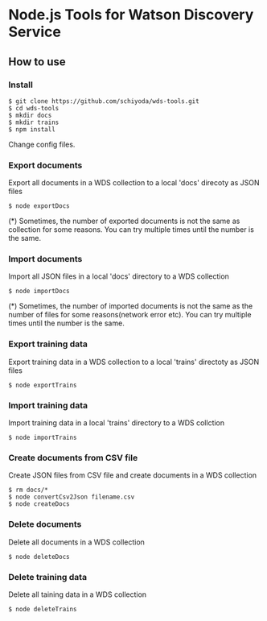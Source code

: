 # Node.js Tools for Watson Discovery Service

## How to use
### Install
    $ git clone https://github.com/schiyoda/wds-tools.git
    $ cd wds-tools
    $ mkdir docs
    $ mkdir trains
    $ npm install

Change config files.

### Export documents
Export all documents in a WDS collection to a local 'docs' direcoty as JSON files
    
    $ node exportDocs

(*) Sometimes, the number of exported documents is not the same as collection for some reasons. You can try multiple times until the number is the same.

### Import documents 
Import all JSON files in a local 'docs' directory to a WDS collection

    $ node importDocs

(*) Sometimes, the number of imported documents is not the same as the number of files for some reasons(network error etc). You can try multiple times until the number is the same.

### Export training data
Export training data in a WDS collection to a local 'trains' directoty as JSON files

    $ node exportTrains
    
### Import training data
Import training data in a local 'trains' directory to a WDS collction

    $ node importTrains

### Create documents from CSV file
Create JSON files from CSV file and create documents in a WDS collection

    $ rm docs/*
    $ node convertCsv2Json filename.csv
    $ node createDocs

### Delete documents
Delete all documents in a WDS collection

    $ node deleteDocs

### Delete training data
Delete all taining data in a WDS collection

    $ node deleteTrains
